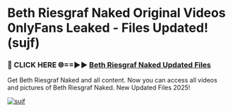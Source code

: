 # Beth Riesgraf Naked Original Videos 0nlyFans Leaked - Files Updated! (sujf)

<h3>🔴 CLICK HERE 🌐==►► <a href="https://tinyurl.com/up5wt9bj" rel="nofollow">Beth Riesgraf Naked Updated Files</a></h3>

Get Beth Riesgraf Naked and all content. Now you can access all videos and pictures of Beth Riesgraf Naked. New Updated Files 2025!

[![sujf](https://i.imgur.com/ABiUzMV.gif)](https://tinyurl.com/up5wt9bj)
